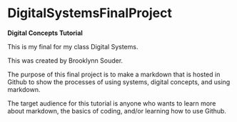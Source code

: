 # DigitalSystemsFinalProject
**Digital Concepts Tutorial**

This is my final for my class Digital Systems.

This was created by Brooklynn Souder.

The purpose of this final project is to make a markdown that is hosted in Github to show the processes of using systems, digital concepts, and using markdown.

The target audience for this tutorial is anyone who wants to learn more about markdown, the basics of coding, and/or learning how to use Github.



